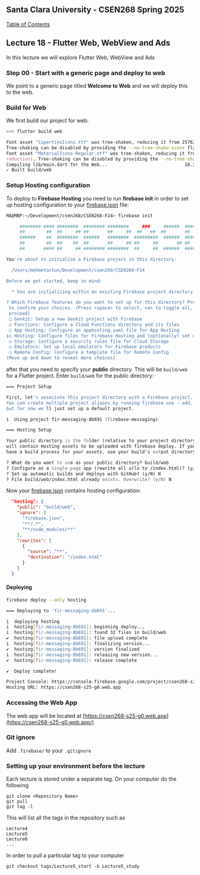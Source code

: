## Santa Clara University - CSEN268 Spring 2025

[Table of Contents](/toc.md)



## Lecture 18 - Flutter Web, WebView and Ads
In this lecture we will explore Flutter Web, WebView and Ads

### Step 00 - Start with a generic page and deploy to web
We point to a generic page titled **Welcome to Web** and we will deploy this to the web.

### Build for Web
We first build our project for web:
```zsh
>>> flutter build web

Font asset "CupertinoIcons.ttf" was tree-shaken, reducing it from 257628 to 1172 bytes (99.5% reduction).
Tree-shaking can be disabled by providing the --no-tree-shake-icons flag when building your app.
Font asset "MaterialIcons-Regular.otf" was tree-shaken, reducing it from 1645184 to 7692 bytes (99.5%
reduction). Tree-shaking can be disabled by providing the --no-tree-shake-icons flag when building your app.
Compiling lib/main.dart for the Web...                             18.3s
✓ Built build/web
```

### Setup Hosting configuration
To deploy to **Firebase Hosting** you need to run **firebase init** in order to set up hosting configuration to your [firebase.json](/firebase.json) file:
```zsh
MA@MBP:~/Development/csen268/CSEN268-F24> firebase init

     ######## #### ########  ######## ########     ###     ######  ########
     ##        ##  ##     ## ##       ##     ##  ##   ##  ##       ##
     ######    ##  ########  ######   ########  #########  ######  ######
     ##        ##  ##    ##  ##       ##     ## ##     ##       ## ##
     ##       #### ##     ## ######## ########  ##     ##  ######  ########

You're about to initialize a Firebase project in this directory:

  /Users/mehmetartun/Development/csen268/CSEN268-F24

Before we get started, keep in mind:

  * You are initializing within an existing Firebase project directory

? Which Firebase features do you want to set up for this directory? Press Space to select features, then Enter
 to confirm your choices. (Press <space> to select, <a> to toggle all, <i> to invert selection, and <enter> to
 proceed)
 ◯ Genkit: Setup a new Genkit project with Firebase
 ◯ Functions: Configure a Cloud Functions directory and its files
 ◯ App Hosting: Configure an apphosting.yaml file for App Hosting
❯◯ Hosting: Configure files for Firebase Hosting and (optionally) set up GitHub Action deploys
 ◯ Storage: Configure a security rules file for Cloud Storage
 ◯ Emulators: Set up local emulators for Firebase products
 ◯ Remote Config: Configure a template file for Remote Config
(Move up and down to reveal more choices)
```
after that you need to specify your **public** directory. This will be `build/web` for a Flutter project. Enter `build/web` for the public directory:
```zsh
=== Project Setup

First, let's associate this project directory with a Firebase project.
You can create multiple project aliases by running firebase use --add, 
but for now we'll just set up a default project.

i  Using project fir-messaging-8b691 (firebase-messaging)

=== Hosting Setup

Your public directory is the folder (relative to your project directory) that
will contain Hosting assets to be uploaded with firebase deploy. If you
have a build process for your assets, use your build's output directory.

? What do you want to use as your public directory? build/web
? Configure as a single-page app (rewrite all urls to /index.html)? (y/N) y
? Set up automatic builds and deploys with GitHub? (y/N) N
? File build/web/index.html already exists. Overwrite? (y/N) N
```

Now your [firebase.json](/firebase.json) contains hosting configuration:
```json
  "hosting": {
    "public": "build/web",
    "ignore": [
      "firebase.json",
      "**/.*",
      "**/node_modules/**"
    ],
    "rewrites": [
      {
        "source": "**",
        "destination": "/index.html"
      }
    ]
  }
```

#### Deploying
```zsh
firebase deploy --only hosting

=== Deploying to 'fir-messaging-8b691'...

i  deploying hosting
i  hosting[fir-messaging-8b691]: beginning deploy...
i  hosting[fir-messaging-8b691]: found 32 files in build/web
✔  hosting[fir-messaging-8b691]: file upload complete
i  hosting[fir-messaging-8b691]: finalizing version...
✔  hosting[fir-messaging-8b691]: version finalized
i  hosting[fir-messaging-8b691]: releasing new version...
✔  hosting[fir-messaging-8b691]: release complete

✔  Deploy complete!

Project Console: https://console.firebase.google.com/project/csen268-s25-g0/overview
Hosting URL: https://csen268-s25-g0.web.app
```

### Accessing the Web App
The web app will be located at [https://csen268-s25-g0.web.app](https://csen268-s25-g0.web.app/)

### Git ignore  
Add `.firebase/` to your `.gitignore`

### Setting up your environment before the lecture

Each lecture is stored under a separate tag. On your computer do the following

    git clone <Repository Name>
    git pull
    git tag -l

This will list all the tags in the repository such as

    Lecture4
    Lecture5
    Lecture6
    ...

In order to pull a particular tag to your computer

    git checkout tags/Lecture5_start -b Lecture5_study

